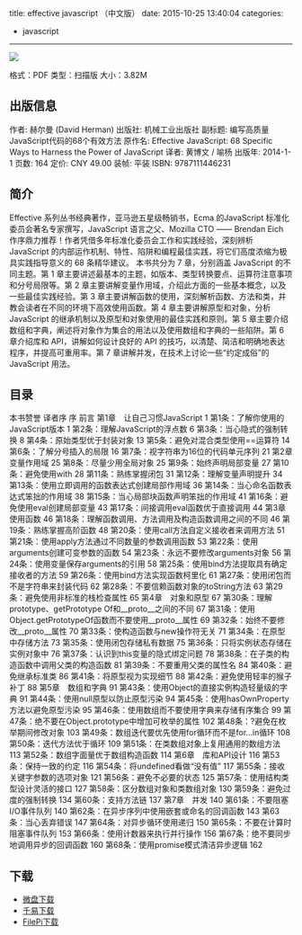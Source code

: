 title: effective javascript （中文版）
date: 2015-10-25 13:40:04
categories:
  - javascript
---

![](http://img4.douban.com/lpic/s27274299.jpg)

格式：PDF
类型：扫描版
大小：3.82M

<!--more-->

## 出版信息 ##

作者: 赫尔曼 (David Herman) 
出版社: 机械工业出版社
副标题: 编写高质量JavaScript代码的68个有效方法
原作名: Effective JavaScript: 68 Specific Ways to Harness the Power of JavaScript
译者: 黄博文 / 喻杨 
出版年: 2014-1-1
页数: 164
定价: CNY 49.00
装帧: 平装
ISBN: 9787111446231

## 简介 ##

Effective 系列丛书经典著作，亚马逊五星级畅销书，Ecma 的JavaScript 标准化委员会著名专家撰写，JavaScript 语言之父、Mozilla CTO —— Brendan Eich 作序鼎力推荐！作者凭借多年标准化委员会工作和实践经验，深刻辨析JavaScript 的内部运作机制、特性、陷阱和编程最佳实践，将它们高度浓缩为极具实践指导意义的 68 条精华建议。
本书共分为 7 章，分别涵盖 JavaScript 的不同主题。第 1 章主要讲述最基本的主题，如版本、类型转换要点、运算符注意事项和分号局限等。第 2 章主要讲解变量作用域，介绍此方面的一些基本概念，以及一些最佳实践经验。第 3 章主要讲解函数的使用，深刻解析函数、方法和类，并教会读者在不同的环境下高效使用函数。第 4 章主要讲解原型和对象，分析 JavaScript 的继承机制以及原型和对象使用的最佳实践和原则。第 5 章主要介绍数组和字典，阐述将对象作为集合的用法以及使用数组和字典的一些陷阱。第 6 章介绍库和 API，讲解如何设计良好的 API 的技巧，以清楚、简洁和明确地表达程序，并提高可重用率。第 7 章讲解并发，在技术上讨论一些“约定成俗”的 JavaScript 用法。

## 目录 ##

本书赞誉
译者序
序
前言
第1章　让自己习惯JavaScript 1
第1条：了解你使用的JavaScript版本 1
第2条：理解JavaScript的浮点数 6
第3条：当心隐式的强制转换 8
第4条：原始类型优于封装对象 13
第5条：避免对混合类型使用==运算符 14
第6条：了解分号插入的局限 16
第7条：视字符串为16位的代码单元序列 21
第2章　变量作用域 25
第8条：尽量少用全局对象 25
第9条：始终声明局部变量 27
第10条：避免使用with 28
第11条：熟练掌握闭包 31
第12条：理解变量声明提升 34
第13条：使用立即调用的函数表达式创建局部作用域 36
第14条：当心命名函数表达式笨拙的作用域 38
第15条：当心局部块函数声明笨拙的作用域 41
第16条：避免使用eval创建局部变量 43
第17条：间接调用eval函数优于直接调用 44
第3章　使用函数 46
第18条：理解函数调用、方法调用及构造函数调用之间的不同 46
第19条：熟练掌握高阶函数 48
第20条：使用call方法自定义接收者来调用方法 51
第21条：使用apply方法通过不同数量的参数调用函数 53
第22条：使用arguments创建可变参数的函数 54
第23条：永远不要修改arguments对象 56
第24条：使用变量保存arguments的引用 58
第25条：使用bind方法提取具有确定接收者的方法 59
第26条：使用bind方法实现函数柯里化 61
第27条：使用闭包而不是字符串来封装代码 62
第28条：不要信赖函数对象的toString方法 63
第29条：避免使用非标准的栈检查属性 65
第4章　对象和原型 67
第30条：理解prototype、getPrototype Of和__proto__之间的不同 67
第31条：使用Object.getPrototypeOf函数而不要使用__proto__属性 69
第32条：始终不要修改__proto__属性 70
第33条：使构造函数与new操作符无关 71
第34条：在原型中存储方法 73
第35条：使用闭包存储私有数据 75
第36条：只将实例状态存储在实例对象中 76
第37条：认识到this变量的隐式绑定问题 78
第38条：在子类的构造函数中调用父类的构造函数 81
第39条：不要重用父类的属性名 84
第40条：避免继承标准类 86
第41条：将原型视为实现细节 88
第42条：避免使用轻率的猴子补丁 88
第5章　数组和字典 91
第43条：使用Object的直接实例构造轻量级的字典 91
第44条：使用null原型以防止原型污染 94
第45条：使用hasOwnProperty方法以避免原型污染 95
第46条：使用数组而不要使用字典来存储有序集合 99
第47条：绝不要在Object.prototype中增加可枚举的属性 102
第48条：?避免在枚举期间修改对象 103
第49条：数组迭代要优先使用for循环而不是for...in循环 108
第50条：迭代方法优于循环 109
第51条：在类数组对象上复用通用的数组方法 113
第52条：数组字面量优于数组构造函数 114
第6章　库和API设计 116
第53条：保持一致的约定 116
第54条：将undefined看做“没有值” 117
第55条：接收关键字参数的选项对象 121
第56条：避免不必要的状态 125
第57条：使用结构类型设计灵活的接口 127
第58条：区分数组对象和类数组对象 130
第59条：避免过度的强制转换 134
第60条：支持方法链 137
第7章　并发 140
第61条：不要阻塞I/O事件队列 140
第62条：在异步序列中使用嵌套或命名的回调函数 143
第63条：当心丢弃错误 147
第64条：对异步循环使用递归 150
第65条：不要在计算时阻塞事件队列 153
第66条：使用计数器来执行并行操作 156
第67条：绝不要同步地调用异步的回调函数 160
第68条：使用promise模式清洁异步逻辑 162

## 下载 ##

+ [微盘下载](http://vdisk.weibo.com/s/aADaW4YREL9FD)
+ [千易下载](http://1000eb.com/1hfbr)
+ [FilePi下载](http://filepi.com/i/83k0kOp)